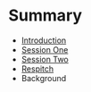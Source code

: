# Summary

* [Introduction](README.md)
* [Session One](nltk-session-1-beginnermd.md)
* [Session Two](nltk-session-2-beginners.md)
* [Respitch](respitch.md)
* Background

